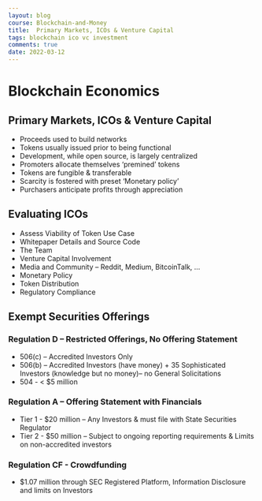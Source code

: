 ```yaml
---
layout: blog
course: Blockchain-and-Money
title:  Primary Markets, ICOs & Venture Capital
tags: blockchain ico vc investment
comments: true
date: 2022-03-12
---
```


# Blockchain Economics

## Primary Markets, ICOs & Venture Capital

- Proceeds used to build networks
- Tokens usually issued prior to being functional
- Development, while open source, is largely centralized
- Promoters allocate themselves ‘premined’ tokens
- Tokens are fungible & transferable
- Scarcity is fostered with preset ‘Monetary policy’
- Purchasers anticipate profits through appreciation

## Evaluating ICOs
- Assess Viability of Token Use Case
- Whitepaper Details and Source Code
- The Team
- Venture Capital Involvement
- Media and Community – Reddit, Medium, BitcoinTalk, …
- Monetary Policy
- Token Distribution
- Regulatory Compliance

## Exempt Securities Offerings

### Regulation D – Restricted Offerings, No Offering Statement
- 506(c) – Accredited Investors Only
- 506(b) – Accredited Investors (have money) + 35 Sophisticated Investors (knowledge but no money)– no General Solicitations
- 504 - < $5 million

### Regulation A – Offering Statement with Financials
- Tier 1 - $20 million – Any Investors & must file with State Securities Regulator
- Tier 2 - $50 million – Subject to ongoing reporting requirements & Limits on non-accredited investors

### Regulation CF - Crowdfunding
- $1.07 million through SEC Registered Platform, Information Disclosure and
limits on Investors

